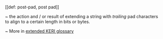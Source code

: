 [[def: post-pad, post pad]]

~ the action and / or result of extending a string with _trailing_ pad characters to align to a certain length in bits or bytes.

~ More in <a href="https://weboftrust.github.io/WOT-terms/docs/glossary/post-pad">extended KERI glossary</a>
